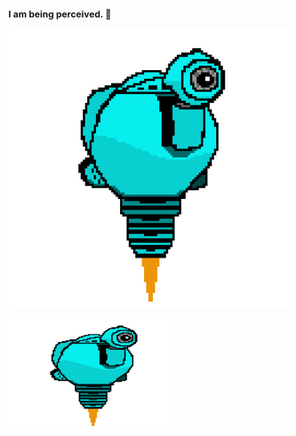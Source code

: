 ### I am being perceived. 👋

![SAM.gif](https://github.com/lxwooxy/lxwooxy/blob/main/SAM.gif)

<img src="https://github.com/lxwooxy/lxwooxy/blob/main/SAM.gif" width="300" height="200">



